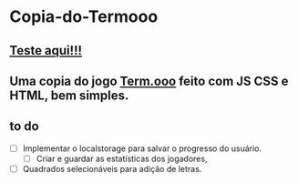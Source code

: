 # Copia-do-Termooo
 [Teste aqui!!!](https://julio-cesar-pc.github.io/Copia-do-Termooo/)
---
Uma copia do jogo [Term.ooo](https://term.ooo/) feito com JS CSS e HTML, bem simples.
---
## to do
- [ ] Implementar o localstorage para salvar o progresso do usuário.
  - [ ] Criar e guardar as estatísticas dos jogadores,
- [ ] Quadrados selecionáveis para adição de letras.
